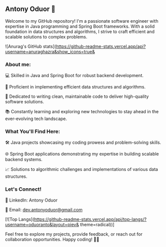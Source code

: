 ##  Antony Oduor 👋

Welcome to my GitHub repository! I'm a passionate software engineer with expertise in Java programming and Spring Boot frameworks. With a solid foundation in data structures and algorithms, I strive to craft efficient and scalable solutions to complex problems.

![Anurag's GitHub stats](https://github-readme-stats.vercel.app/api?username=anuraghazra&show_icons=true& 


### About me:

💻 Skilled in Java and Spring Boot for robust backend development.

🌟 Proficient in implementing efficient data structures and algorithms.

🚀 Dedicated to writing clean, maintainable code to deliver high-quality software solutions.

📚 Constantly learning and exploring new technologies to stay ahead in the ever-evolving tech landscape.

### What You'll Find Here:

🛠️ Java projects showcasing my coding prowess and problem-solving skills.

🌐 Spring Boot applications demonstrating my expertise in building scalable backend systems.

📈 Solutions to algorithmic challenges and implementations of various data structures.


### Let's Connect!

🔗 LinkedIn: Antony Oduor

📧 Email: dev.antonyoduor@gmail.com

[![Top Langs](https://github-readme-stats.vercel.app/api/top-langs/?username=oduoranto&layout=piev& theme=radical))]

Feel free to explore my projects, provide feedback, or reach out for collaboration opportunities. Happy coding! 🚀✨





